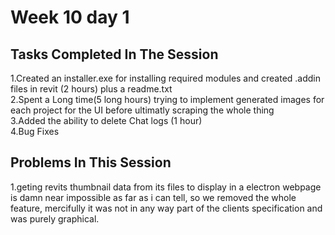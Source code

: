 
# Week 10 day 1
## Tasks Completed In The Session
1.Created an installer.exe for installing required modules and created .addin files in revit (2 hours) plus a readme.txt  
2.Spent a Long time(5 long hours) trying to implement generated images for each project for the UI before ultimatly scraping the whole thing  
3.Added the ability to delete Chat logs (1 hour)  
4.Bug Fixes  

## Problems In This Session
1.geting revits thumbnail data from its files to display in a electron webpage is damn near impossible as far as i can tell, so we removed the whole feature, mercifully it was not in any way part of the clients specification and was purely graphical.
